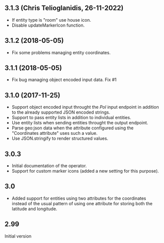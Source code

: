 ## 3.1.3 (Chris Telioglanidis, 26-11-2022)

- If entity type is "room" use house icon.
- Disable updateMarkerIcon function.


## 3.1.2 (2018-05-05)

- Fix some problems managing entity coordinates.


## 3.1.1 (2018-05-05)

- Fix bug managing object encoded input data. Fix #1


## 3.1.0 (2017-11-25)

* Support object encoded input throught the *PoI* input endpoint in addition
  to the already supported JSON encoded strings.
* Support to pass entity lists in addition to individual entities.
* Use entity lists when sending entities throught the output endpoint.
* Parse geo:json data when the attribute configured using the "Coordinates
  attribute" uses such a value.
* Use JSON.stringify to render structured values.


## 3.0.3

* Initial documentation of the operator.
* Support for custom marker icons (added a new setting for this purpose).


## 3.0

* Added support for entities using two attributes for the coordinates instead of the usual pattern of using one attribute for storing both the latitude and longitude.


## 2.99

Initial version
